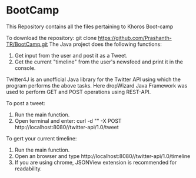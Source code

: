 # BootCamp
This Repository contains all the files pertaining to Khoros Boot-camp

To download the repository: git clone https://github.com/Prashanth-TR/BootCamp.git
The Java project does the following functions:
1. Get input from the user and post it as a Tweet.
2. Get the current "timeline" from the user's newsfeed and print it in the console.

Twitter4J is an unofficial Java library for the Twitter API using which the program performs the above tasks.
Here dropWizard Java Framework was used to perform GET and POST operations using REST-API.

To post a tweet:
1. Run the main function.
2. Open terminal and enter: curl -d "<your tweet>" -X POST http://localhost:8080//twitter-api/1.0/tweet

To gert your current timeline:
1. Run the main function.
2. Open an browser and type http://localhost:8080//twitter-api/1.0/timeline
3. If you are using chrome, JSONView extension is recommended for readability.
